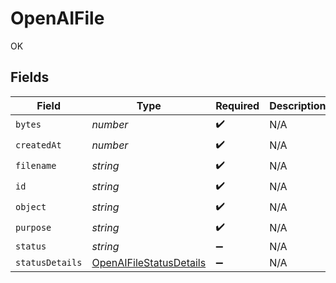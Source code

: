 # OpenAIFile

OK


## Fields

| Field                                                                     | Type                                                                      | Required                                                                  | Description                                                               |
| ------------------------------------------------------------------------- | ------------------------------------------------------------------------- | ------------------------------------------------------------------------- | ------------------------------------------------------------------------- |
| `bytes`                                                                   | *number*                                                                  | :heavy_check_mark:                                                        | N/A                                                                       |
| `createdAt`                                                               | *number*                                                                  | :heavy_check_mark:                                                        | N/A                                                                       |
| `filename`                                                                | *string*                                                                  | :heavy_check_mark:                                                        | N/A                                                                       |
| `id`                                                                      | *string*                                                                  | :heavy_check_mark:                                                        | N/A                                                                       |
| `object`                                                                  | *string*                                                                  | :heavy_check_mark:                                                        | N/A                                                                       |
| `purpose`                                                                 | *string*                                                                  | :heavy_check_mark:                                                        | N/A                                                                       |
| `status`                                                                  | *string*                                                                  | :heavy_minus_sign:                                                        | N/A                                                                       |
| `statusDetails`                                                           | [OpenAIFileStatusDetails](../../models/shared/openaifilestatusdetails.md) | :heavy_minus_sign:                                                        | N/A                                                                       |